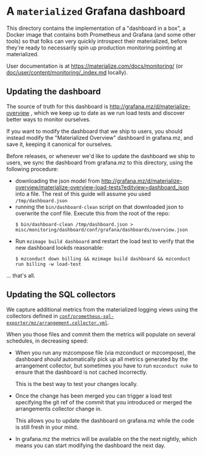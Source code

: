 A `materialized` Grafana dashboard
==================================

This directory contains the implementation of a "dashboard in a box", a Docker image that
contains both Prometheus and Grafana (and some other tools) so that folks can very
quickly introspect their materialized, before they're ready to necessarily spin up
production monitoring pointing at materialized.

User documentation is at https://materialize.com/docs/monitoring/ (or
[doc/user/content/monitoring/_index.md][doc] locally).


## Updating the dashboard

The source of truth for this dashboard is http://grafana.mz/d/materialize-overview ,
which we keep up to date as we run load tests and discover better ways to monitor
ourselves.

If you want to modify the dashboard that we ship to users, you should instead modify the
"Materialized Overview" dashboard in grafana.mz, and save it, keeping it canonical for
ourselves.

Before releases, or whenever we'd like to update the dashboard we ship to users, we sync
the dashboard from grafana.mz to this directory, using the following procedure:

* downloading the json model from http://grafana.mz/d/materialize-overview/materialize-overview-load-tests?editview=dashboard_json
  into a file. The rest of this guide will assume you used `/tmp/dashboard.json`
* running the `bin/dashboard-clean` script on that downloaded json to overwrite the
  conf file. Execute this from the root of the repo:
  ```console
  $ bin/dashboard-clean /tmp/dashboard.json > misc/monitoring/dashboard/conf/grafana/dashboards/overview.json
  ```
* Run `mzimage build dashboard` and restart the load test to verify that
  the new dashboard lookds reasonable:
  ```console
  $ mzconduct down billing && mzimage build dashboard && mzconduct run billing -w load-test
  ```

... that's all.

[doc]: ../../../doc/user/content/monitoring/_index.md

## Updating the SQL collectors

We capture additional metrics from the materialized logging views using the collectors
defined in [`conf/prometheus-sql-exporter/mz/arrangement.collector.yml`][coll].

When you those files and commit them the metrics will populate on several schedules, in
decreasing speed:

* When you run any mzcompose file (via mzconduct or mzcompose), the dashboard *should*
  automatically pick up all metrics generated by the arrangement collector, but sometimes
  you have to run `mzconduct nuke` to ensure that the dashboard is not cached
  incorrectly.

  This is the best way to test your changes locally.

* Once the change has been merged you can trigger a load test specifying the git ref of
  the commit that you introduced or merged the arrangements collector change in.

  This allows you to update the dashboard on grafana.mz while the code is still fresh in
  your mind.

* In grafana.mz the metrics will be available on the the next nightly, which means you
  can start modifying the dashboard the next day.


[coll]: conf/prometheus-sql-exporter/mz/arrangement.collector.yml
